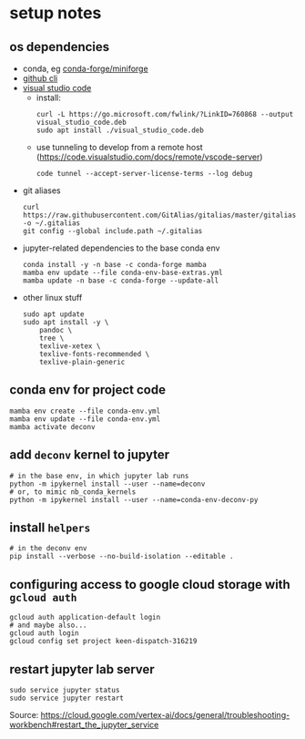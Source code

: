 # setup notes

## os dependencies

- conda, eg [conda-forge/miniforge](https://github.com/conda-forge/miniforge)
- [github cli](https://cli.github.com/manual/installation)
- [visual studio code](https://code.visualstudio.com/docs/setup/linux#_installation)
  - install: 
    ```shell
    curl -L https://go.microsoft.com/fwlink/?LinkID=760868 --output visual_studio_code.deb
    sudo apt install ./visual_studio_code.deb
    ```
  - use tunneling to develop from a remote host (https://code.visualstudio.com/docs/remote/vscode-server)
    ```shell
    code tunnel --accept-server-license-terms --log debug
    ```
- git aliases
    ```shell
    curl https://raw.githubusercontent.com/GitAlias/gitalias/master/gitalias.txt -o ~/.gitalias
    git config --global include.path ~/.gitalias
    ```
- jupyter-related dependencies to the base conda env
    ```shell
    conda install -y -n base -c conda-forge mamba
    mamba env update --file conda-env-base-extras.yml
    mamba update -n base -c conda-forge --update-all
    ```
- other linux stuff
    ```shell
    sudo apt update
    sudo apt install -y \
        pandoc \
        tree \
        texlive-xetex \
        texlive-fonts-recommended \
        texlive-plain-generic
    ```

## conda env for project code

```shell
mamba env create --file conda-env.yml
mamba env update --file conda-env.yml
mamba activate deconv
```

## add `deconv` kernel to jupyter

```shell
# in the base env, in which jupyter lab runs
python -m ipykernel install --user --name=deconv
# or, to mimic nb_conda_kernels
python -m ipykernel install --user --name=conda-env-deconv-py
```

## install `helpers`

```shell
# in the deconv env
pip install --verbose --no-build-isolation --editable .
```

## configuring access to google cloud storage with `gcloud auth`

```shell
gcloud auth application-default login
# and maybe also...
gcloud auth login
gcloud config set project keen-dispatch-316219
```

## restart jupyter lab server

```shell
sudo service jupyter status
sudo service jupyter restart
```

Source: https://cloud.google.com/vertex-ai/docs/general/troubleshooting-workbench#restart_the_jupyter_service
